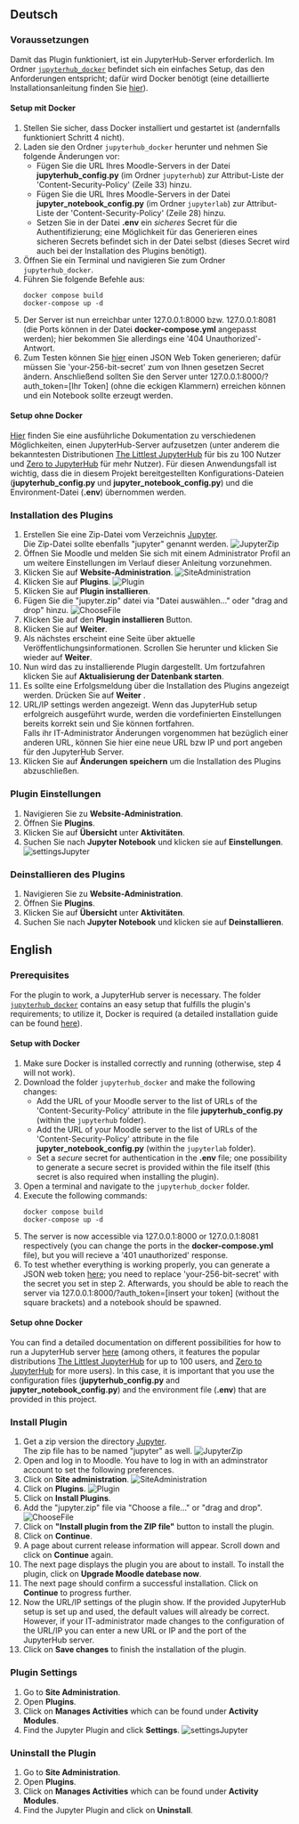 
## Deutsch

### Voraussetzungen
Damit das Plugin funktioniert, ist ein JupyterHub-Server erforderlich. Im Ordner [`jupyterhub_docker`](https://sopra.informatik.uni-stuttgart.de/kib3-student-projects/kib3-stupro-ss-22/-/tree/main/jupyterhub_docker) befindet sich ein einfaches Setup, das den Anforderungen entspricht; dafür wird Docker benötigt (eine detaillierte Installationsanleitung finden Sie [hier](https://docs.docker.com/engine/install/)).

#### Setup mit Docker
1.  Stellen Sie sicher, dass Docker installiert und gestartet ist (andernfalls funktioniert Schritt 4 nicht).
2.  Laden sie den Ordner `jupyterhub_docker` herunter und nehmen Sie folgende Änderungen vor:
    - Fügen Sie die URL Ihres Moodle-Servers in der Datei __jupyterhub_config.py__ (im Ordner `jupyterhub`) zur Attribut-Liste der 'Content-Security-Policy' (Zeile 33)  hinzu.
    - Fügen Sie die URL Ihres Moodle-Servers in der Datei __jupyter_notebook_config.py__ (im Ordner `jupyterlab`) zur Attribut-Liste der 'Content-Security-Policy' (Zeile 28) hinzu.
    - Setzen Sie in der Datei __.env__ ein *sicheres* Secret für die Authentifizierung; eine Möglichkeit für das Generieren eines sicheren Secrets befindet sich in der Datei selbst (dieses Secret wird auch bei der Installation des Plugins benötigt).
3.  Öffnen Sie ein Terminal und navigieren Sie zum Ordner `jupyterhub_docker`.
4.  Führen Sie folgende Befehle aus:
    ``` shell
    docker compose build
    docker-compose up -d
    ```
5.  Der Server ist nun erreichbar unter 127.0.0.1:8000 bzw. 127.0.0.1:8081 (die Ports können in der Datei __docker-compose.yml__ angepasst werden); hier bekommen Sie allerdings eine '404 Unauthorized'-Antwort.
6.  Zum Testen können Sie [hier](https://jwt.io/#debugger-io) einen JSON Web Token generieren; dafür müssen Sie 'your-256-bit-secret' zum von Ihnen gesetzen Secret ändern. Anschließend sollten Sie den Server unter 127.0.0.1:8000/?auth_token=[Ihr Token] (ohne die eckigen Klammern) erreichen können und ein Notebook sollte erzeugt werden.

#### Setup ohne Docker
[Hier](https://jupyterhub.readthedocs.io/en/stable/) finden Sie eine ausführliche Dokumentation zu verschiedenen Möglichkeiten, einen JupyterHub-Server aufzusetzen (unter anderem die bekanntesten Distributionen [The Littlest JupyterHub](https://tljh.jupyter.org/en/latest/) für bis zu 100 Nutzer und [Zero to JupyterHub](https://zero-to-jupyterhub.readthedocs.io/en/latest/) für mehr Nutzer). Für diesen Anwendungsfall ist wichtig, dass die in diesem Projekt bereitgestellten Konfigurations-Dateien (__jupyterhub_config.py__ und __jupyter_notebook_config.py__) und die Environment-Datei (__.env__) übernommen werden.


### Installation des Plugins
1.  Erstellen Sie eine Zip-Datei vom Verzeichnis [Jupyter](https://sopra.informatik.uni-stuttgart.de/kib3-student-projects/kib3-stupro-ss-22/-/tree/main/jupyter). \
    Die Zip-Datei sollte ebenfalls "jupyter" genannt werden.
    ![JupyterZip](images/jupyterZipDeutsch.png)
2.  Öffnen Sie Moodle und melden Sie sich mit einem Administrator Profil an um weitere Einstellungen im Verlauf dieser Anleitung vorzunehmen.
3.  Klicken Sie auf  __Website-Administration__.
    ![SiteAdministration](images/websiteAdministration.png)
4.  Klicken Sie auf __Plugins__.
    ![Plugin](images/pluginsDeutsch.png)
5.  Klicken Sie auf __Plugin installieren__.
6.  Fügen Sie die "jupyter.zip" datei via "Datei auswählen..." oder "drag and drop" hinzu.
    ![ChooseFile](images/installierenVonPlugin.png)
7.  Klicken Sie auf den __Plugin installieren__ Button.
8.  Klicken Sie auf __Weiter__.
9.  Als nächstes erscheint eine Seite über aktuelle Veröffentlichungsinformationen. Scrollen Sie herunter und klicken Sie wieder auf __Weiter__.
10. Nun wird das zu installierende Plugin dargestellt. Um fortzufahren klicken Sie auf __Aktualisierung der Datenbank starten__.
11. Es sollte eine Erfolgsmeldung über die Installation des Plugins angezeigt werden. Drücken Sie auf __Weiter__ .
12. URL/IP settings werden angezeigt. Wenn das JupyterHub setup erfolgreich ausgeführt wurde, werden die vordefinierten Einstellungen bereits korrekt sein und Sie können fortfahren.\
    Falls ihr IT-Administrator Änderungen vorgenommen hat bezüglich einer anderen URL, können Sie hier eine neue URL bzw IP und port angeben für den JupyterHub Server.
13. Klicken Sie auf __Änderungen speichern__ um die Installation des Plugins abzuschließen.

### Plugin Einstellungen
1. Navigieren Sie zu __Website-Administration__.
2. Öffnen Sie __Plugins__.
3. Klicken Sie auf __Übersicht__ unter __Aktivitäten__.
4. Suchen Sie nach __Jupyter Notebook__ und klicken sie auf __Einstellungen__.
   ![settingsJupyter](images/einstellungen.png)

### Deinstallieren des Plugins
1. Navigieren Sie zu __Website-Administration__.
2. Öffnen Sie __Plugins__.
3. Klicken Sie auf __Übersicht__ unter __Aktivitäten__.
4. Suchen Sie nach __Jupyter Notebook__ und klicken sie auf __Deinstallieren__.



## English

### Prerequisites
For the plugin to work, a JupyterHub server is necessary. The folder [`jupyterhub_docker`](https://sopra.informatik.uni-stuttgart.de/kib3-student-projects/kib3-stupro-ss-22/-/tree/main/jupyterhub_docker) contains an easy setup that fulfills the plugin's requirements; to utilize it, Docker is required (a detailed installation guide can be found [here](https://docs.docker.com/engine/install/)).

#### Setup with Docker
1.  Make sure Docker is installed correctly and running (otherwise, step 4 will not work).
2.  Download the folder `jupyterhub_docker` and make the following changes:
    - Add the URL of your Moodle server to the list of URLs of the 'Content-Security-Policy' attribute in the file __jupyterhub_config.py__ (within the `jupyterhub` folder).
    - Add the URL of your Moodle server to the list of URLs of the 'Content-Security-Policy' attribute in the file __jupyter_notebook_config.py__ (within the `jupyterlab` folder).
    - Set a *secure* secret for authentication in the __.env__ file; one possibility to generate a secure secret is provided within the file itself (this secret is also required when installing the plugin).
3.  Open a terminal and navigate to the `jupyterhub_docker` folder.
4.  Execute the following commands:
    ``` shell
    docker compose build
    docker-compose up -d
    ```
5.  The server is now accessible via 127.0.0.1:8000 or 127.0.0.1:8081 respectively (you can change the ports in the __docker-compose.yml__ file), but you will recieve a '401 unauthorized' response.
6.  To test whether everything is working properly, you can generate a JSON web token [here](https://jwt.io/#debugger-io); you need to replace 'your-256-bit-secret' with the secret you set in step 2. Afterwards, you should be able to reach the server via 127.0.0.1:8000/?auth_token=[insert your token] (without the square brackets) and a notebook should be spawned.

#### Setup ohne Docker
You can find a detailed documentation on different possibilities for how to run a JupyterHub server [here](https://jupyterhub.readthedocs.io/en/stable/) (among others, it features the popular distributions [The Littlest JupyterHub](https://tljh.jupyter.org/en/latest/) for up to 100 users, and [Zero to JupyterHub](https://zero-to-jupyterhub.readthedocs.io/en/latest/) for more users). In this case, it is important that you use the configuration files (__jupyterhub_config.py__ and __jupyter_notebook_config.py__) and the environment file (__.env__) that are provided in this project.

### Install Plugin
1.  Get a zip version the directory [Jupyter](https://sopra.informatik.uni-stuttgart.de/kib3-student-projects/kib3-stupro-ss-22/-/tree/main/jupyter).\
    The zip file has to be named "jupyter" as well.
    ![JupyterZip](images/createZipFile.png)
2.  Open and log in to Moodle. You have to log in with an adminstrator account to set the following preferences.
3.  Click on __Site administration__.
    ![SiteAdministration](images/siteAdmin.png)
4.  Click on __Plugins__.
    ![Plugin](images/plugin.png)
5.  Click on __Install Plugins__.
6.  Add the "jupyter.zip" file via "Choose a file..." or "drag and drop".
    ![ChooseFile](images/chooseFile.png)
7.  Click on __"Install plugin from the ZIP file"__ button to install the plugin.
8.  Click on __Continue__.
9.  A page about current release information will appear. Scroll down and click on __Continue__ again.
10. The next page displays the plugin you are about to install. To install the plugin, click on __Upgrade Moodle datebase now__.
11. The next page should confirm a successful installation. Click on __Continue__ to progress further.
12. Now the URL/IP settings of the plugin show. If the provided JupyterHub setup is set up and used, the default values will already be correct.\
    However, if your IT-administrator made changes to the configuration of the URL/IP you can enter a new URL or IP and the port of the JupyterHub server.
13. Click on __Save changes__ to finish the installation of the plugin.

### Plugin Settings
1. Go to __Site Administration__.
2. Open __Plugins__.
3. Click on __Manages Activities__ which can be found under __Activity Modules__.
4. Find the Jupyter Plugin and click __Settings__.
   ![settingsJupyter](images/settings.png)

### Uninstall the Plugin
1. Go to __Site Administration__.
2. Open __Plugins__.
3. Click on __Manages Activities__ which can be found under __Activity Modules__.
4. Find the Jupyter Plugin and click on __Uninstall__.
